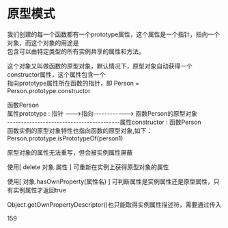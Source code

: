 # 原型模式  

我们创建的每一个函数都有一个prototype属性，这个属性是一个指针，指向一个对象，而这个对象的用途是  
包含可以由特定类型的所有实例共享的属性和方法。  

这个对象又叫做函数的原型对象，默认情况下，原型对象自动获得一个constructor属性，这个属性包含一个  
指向prototype属性所在函数的指针，即 Person = Person.prototype.constructor  

函数Person                                
属性prototype : 指针 --->指向------------> 函数Person的原型对象  
-----------------------------------------属性constructor : 函数Person  
函数实例的原型对象特性也指向函数的原型对象,如下：  
Person.prototype.isPrototypeOf(person1)

原型对象的属性无法重写，但会被实例属性屏蔽  

使用[  delete 对象.属性  ]  可重新在实例上获得原型对象的属性  

使用[  对象.hasOwnProperty(属性名)  ] 可判断属性是实例属性还是原型属性，只有实例属性才返回true  

Object.getOwnPropertyDescriptor()也只能取得实例属性描述符，需要通过传入

159
